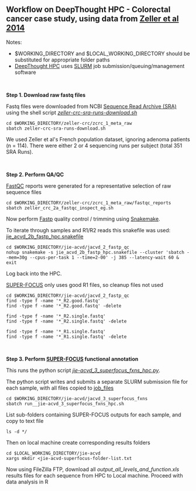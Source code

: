 ## Workflow on DeepThought HPC - Colorectal cancer case study, using data from [Zeller et al 2014](https://doi.org/10.15252/msb.20145645)

Notes:
- $WORKING_DIRECTORY and $LOCAL_WORKING_DIRECTORY should be substituted for appropriate folder paths
- [DeepThought HPC](https://deepthoughtdocs.flinders.edu.au/en/latest/) uses [SLURM](https://deepthoughtdocs.flinders.edu.au/en/latest/SLURM/SLURMIntro.html) job submission/queuing/management software

&nbsp;

**Step 1. Download raw fastq files**

Fastq files were downloaded from NCBI [Sequence Read Archive (SRA)](https://www.ncbi.nlm.nih.gov/sra) using the shell script *[zeller-crc-sra-runs-download.sh](zcrc_1_meta_raw/zeller-crc-sra-runs-download.sh)*

```Shell
cd $WORKING_DIRECTORY/zeller-crc/zcrc_1_meta_raw
sbatch zeller-crc-sra-runs-download.sh
```
We used Zeller et al's French population dataset, ignoring adenoma patients (n = 114). 
There were either 2 or 4 sequencing runs per subject (total 351 SRA Runs).

&nbsp;

**Step 2. Perform QA/QC**

[FastQC](https://www.bioinformatics.babraham.ac.uk/projects/fastqc/) reports were generated for a representative selection of raw sequence files

```Shell
cd $WORKING_DIRECTORY/zeller-crc/zcrc_1_meta_raw/fastqc_reports
sbatch zeller_crc_2a_fastqc_inspect_eg.sh
```

Now perform [Fastp](https://github.com/OpenGene/fastp) quality control / trimming using [Snakemake](https://snakemake.github.io/).

To iterate through samples and R1/R2 reads this snakefile was used: [jie_acvd_2b_fastp_hpc.snakefile](jacvd_2_fastp_qc/jie_acvd_2b_fastp_hpc.snakefile)

```Shell 
cd $WORKING_DIRECTORY/jie-acvd/jacvd_2_fastp_qc
nohup snakemake -s jie_acvd_2b_fastp_hpc.snakefile --cluster 'sbatch --mem=30g --cpus-per-task 1 --time=2-00' -j 385 --latency-wait 60 & exit
```

Log back into the HPC.

[SUPER-FOCUS](https://github.com/metageni/SUPER-FOCUS) only uses good R1 files, so cleanup files not used
```Shell
cd $WORKING_DIRECTORY/jie-acvd/jacvd_2_fastp_qc
find -type f -name '*_R2.good.fastq'
find -type f -name '*_R2.good.fastq' -delete

find -type f -name '*_R2.single.fastq'
find -type f -name '*_R2.single.fastq' -delete

find -type f -name '*_R1.single.fastq'
find -type f -name '*_R1.single.fastq' -delete
```

&nbsp;

**Step 3. Perform [SUPER-FOCUS](https://github.com/metageni/SUPER-FOCUS) functional annotation**

This runs the python script *[jie-acvd_3_superfocus_fxns_hpc.py](jacvd_3_superfocus_fxns/jie-acvd_3_superfocus_fxns_hpc.py)*.

The python script writes and submits a separate SLURM submission file for each sample, with all files copied to [job_files](jacvd_3_superfocus_fxns/job_files)

```Shell
cd $WORKING_DIRECTORY/jie-acvd/jacvd_3_superfocus_fxns
sbatch run__jie-acvd_3_superfocus_fxns_hpc.sh
```
List sub-folders containing SUPER-FOCUS outputs for each sample, and copy to text file
```Shell
ls -d */
```
Then on local machine create corresponding results folders
```Shell
cd $LOCAL_WORKING_DIRECTORY/jie-acvd
xargs mkdir <jie-acvd-superfocus-folder-list.txt
```

Now using FileZilla FTP, download all *output_all_levels_and_function.xls* results files for each sequence from HPC to Local machine.
Proceed with data analysis in R
